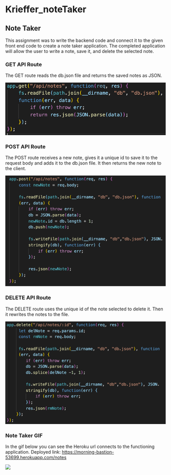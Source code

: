 # Krieffer_noteTaker

## Note Taker
  This assignment was to write the backend code and connect it to the given front end code to create a note taker application. The completed application will allow the user to write a note, save it, and delete the selected note. 

### GET API Route
  The GET route reads the db.json file and returns the saved notes as JSON. 

![get](https://github.com/Krieffer21/Krieffer_noteTaker/blob/master/assets/Screen%20Shot%202020-06-16%20at%203.18.52%20PM.png)

### POST API Route
  The POST route receives a new note, gives it a unique id to save it to the request body and adds it to the db.json file. It then returns the new note to the client. 

![post](https://github.com/Krieffer21/Krieffer_noteTaker/blob/master/assets/Screen%20Shot%202020-06-16%20at%203.17.54%20PM.png)

### DELETE API Route
  The DELETE route uses the unique id of the note selected to delete it. Then it rewrites the notes to the file.    
  
![delete](https://github.com/Krieffer21/Krieffer_noteTaker/blob/master/assets/Screen%20Shot%202020-06-16%20at%203.18.04%20PM.png)

### Note Taker GIF
  In the gif below you can see the Heroku url connects to the functioning application. 
  Deployed link: https://morning-bastion-53699.herokuapp.com/notes

![](https://github.com/Krieffer21/Krieffer_noteTaker/blob/master/assets/note.gif)
